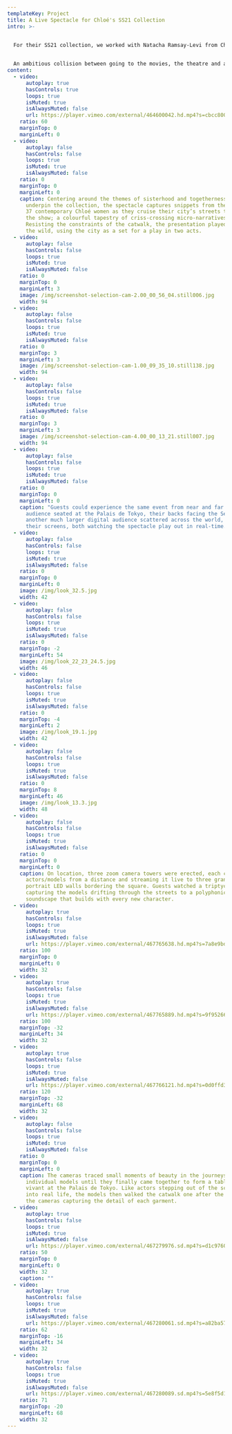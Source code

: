 ```yaml
---
templateKey: Project
title: A Live Spectacle for Chloé's SS21 Collection
intro: >-
  

  For their SS21 collection, we worked with Natacha Ramsay-Levi from Chloé to imagine and create a live spectacle spilling through the streets of Paris, its grand finale unfolding against the backdrop of the Palais de Tokyo.


  An ambitious collision between going to the movies, the theatre and a fashion show, we conceptualised, choreographed and executed the multilayered event from start to finish; from trailers and teasers to the live event, to livestream, to its digital afterlife.
content:
  - video:
      autoplay: true
      hasControls: true
      loops: true
      isMuted: true
      isAlwaysMuted: false
      url: https://player.vimeo.com/external/464600042.hd.mp4?s=cbcc8003cf744bacbe72c14f3d94dfb0c33e9685&profile_id=175
    ratio: 60
    marginTop: 0
    marginLeft: 0
  - video:
      autoplay: false
      hasControls: false
      loops: true
      isMuted: true
      isAlwaysMuted: false
    ratio: 0
    marginTop: 0
    marginLeft: 0
    caption: Centering around the themes of sisterhood and togetherness that
      underpin the collection, the spectacle captures snippets from the lives of
      37 contemporary Chloé women as they cruise their city’s streets to reach
      the show; a colourful tapestry of criss-crossing micro-narratives.
      Resisting the constraints of the catwalk, the presentation played out in
      the wild, using the city as a set for a play in two acts.
  - video:
      autoplay: false
      hasControls: false
      loops: true
      isMuted: true
      isAlwaysMuted: false
    ratio: 0
    marginTop: 0
    marginLeft: 3
    image: /img/screenshot-selection-cam-2.00_00_56_04.still006.jpg
    width: 94
  - video:
      autoplay: false
      hasControls: false
      loops: true
      isMuted: true
      isAlwaysMuted: false
    ratio: 0
    marginTop: 3
    marginLeft: 3
    image: /img/screenshot-selection-cam-1.00_09_35_10.still138.jpg
    width: 94
  - video:
      autoplay: false
      hasControls: false
      loops: true
      isMuted: true
      isAlwaysMuted: false
    ratio: 0
    marginTop: 3
    marginLeft: 3
    image: /img/screenshot-selection-cam-4.00_00_13_21.still007.jpg
    width: 94
  - video:
      autoplay: false
      hasControls: false
      loops: true
      isMuted: true
      isAlwaysMuted: false
    ratio: 0
    marginTop: 0
    marginLeft: 0
    caption: "Guests could experience the same event from near and far: a small
      audience seated at the Palais de Tokyo, their backs facing the Seine, and
      another much larger digital audience scattered across the world, facing
      their screens, both watching the spectacle play out in real-time."
  - video:
      autoplay: false
      hasControls: false
      loops: true
      isMuted: true
      isAlwaysMuted: false
    ratio: 0
    marginTop: 0
    marginLeft: 0
    image: /img/look_32.5.jpg
    width: 42
  - video:
      autoplay: false
      hasControls: false
      loops: true
      isMuted: true
      isAlwaysMuted: false
    ratio: 0
    marginTop: -2
    marginLeft: 54
    image: /img/look_22_23_24.5.jpg
    width: 46
  - video:
      autoplay: false
      hasControls: false
      loops: true
      isMuted: true
      isAlwaysMuted: false
    ratio: 0
    marginTop: -4
    marginLeft: 2
    image: /img/look_19.1.jpg
    width: 42
  - video:
      autoplay: false
      hasControls: false
      loops: true
      isMuted: true
      isAlwaysMuted: false
    ratio: 0
    marginTop: 8
    marginLeft: 46
    image: /img/look_13.3.jpg
    width: 48
  - video:
      autoplay: false
      hasControls: false
      loops: true
      isMuted: true
      isAlwaysMuted: false
    ratio: 0
    marginTop: 0
    marginLeft: 0
    caption: On location, three zoom camera towers were erected, each capturing the
      actors/models from a distance and streaming it live to three grand
      portrait LED walls bordering the square. Guests watched a triptych
      capturing the models drifting through the streets to a polyphonic
      soundscape that builds with every new character.
  - video:
      autoplay: true
      hasControls: false
      loops: true
      isMuted: true
      isAlwaysMuted: false
      url: https://player.vimeo.com/external/467765638.hd.mp4?s=7a8e9bd544ab38fde8c1ceae3cb94359b0d33a62&profile_id=175
    ratio: 100
    marginTop: 0
    marginLeft: 0
    width: 32
  - video:
      autoplay: true
      hasControls: false
      loops: true
      isMuted: true
      isAlwaysMuted: false
      url: https://player.vimeo.com/external/467765889.hd.mp4?s=9f95266a30f9b60bcdb61845a47ec394415c070d&profile_id=175
    ratio: 100
    marginTop: -32
    marginLeft: 34
    width: 32
  - video:
      autoplay: true
      hasControls: false
      loops: true
      isMuted: true
      isAlwaysMuted: false
      url: https://player.vimeo.com/external/467766121.hd.mp4?s=0d0ffd36469e7c50ccf1b6fff0bb56721050097d&profile_id=175
    ratio: 120
    marginTop: -32
    marginLeft: 68
    width: 32
  - video:
      autoplay: false
      hasControls: false
      loops: true
      isMuted: true
      isAlwaysMuted: false
    ratio: 0
    marginTop: 0
    marginLeft: 0
    caption: The cameras traced small moments of beauty in the journeys of the
      individual models until they finally came together to form a tableaux
      vivant at the Palais de Tokyo. Like actors stepping out of the screen and
      into real life, the models then walked the catwalk one after the other,
      the cameras capturing the detail of each garment.
  - video:
      autoplay: true
      hasControls: false
      loops: true
      isMuted: true
      isAlwaysMuted: false
      url: https://player.vimeo.com/external/467279976.sd.mp4?s=d1c9760a1a6d2f965feca97fe8ce17a2dc161114&profile_id=165
    ratio: 50
    marginTop: 0
    marginLeft: 0
    width: 32
    caption: ""
  - video:
      autoplay: true
      hasControls: false
      loops: true
      isMuted: true
      isAlwaysMuted: false
      url: https://player.vimeo.com/external/467280061.sd.mp4?s=a82ba57df77ef93207a2226dbc434de955a53685&profile_id=165
    ratio: 62
    marginTop: -16
    marginLeft: 34
    width: 32
  - video:
      autoplay: true
      hasControls: false
      loops: true
      isMuted: true
      isAlwaysMuted: false
      url: https://player.vimeo.com/external/467280089.sd.mp4?s=5e8f5d121d8dbf610ccb676186040cd2fc1d3cf7&profile_id=165
    ratio: 71
    marginTop: -20
    marginLeft: 68
    width: 32
---
```

